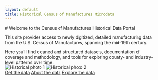 ```yaml
---
layout: default 
title: Historical Census of Manufactures Microdata 
--- 
```


<div class="homepage-text">
  # Welcome to the Census of Manufactures Historical Data Portal 

  This site provides access to newly digitized, detailed manufacturing data from the U.S. Census of Manufactures, spanning the mid-19th century.
</div>

<div class="homepage-text">
Here you’ll find cleaned and structured datasets, documentation of coverage and methodology, and tools for exploring county- and industry-level patterns over time. 
</div>

<div class="image-container"> 
  <img src="/CMF_data/assets/images/Belchers.jpg" alt="Historical photo 1"> 
  <img src="/CMF_data/assets/images/belchers_sheet.png" alt="Historical photo 2"> 
</div>

<div class="button-container"> 
  <a href="get-data.html">Get the data</a> 
  <a href="about.html">About the data</a> 
  <a href="explore.html">Explore the data</a> 
</div>
